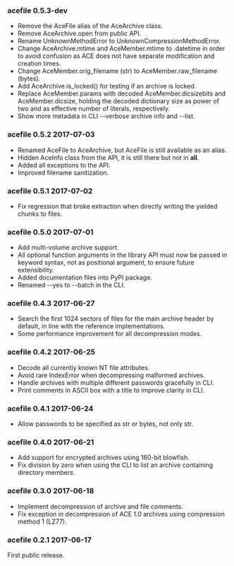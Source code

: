 
### acefile 0.5.3-dev

-   Remove the AceFile alias of the AceArchive class.
-   Remove AceArchive.open from public API.
-   Rename UnknownMethodError to UnknownCompressionMethodError.
-   Change AceArchive.mtime and AceMember.mtime to .datetime in order to avoid
    confusion as ACE does not have separate modification and creation times.
-   Change AceMember.orig_filename (str) to AceMember.raw_filename (bytes).
-   Add AceArchive.is_locked() for testing if an archive is locked.
-   Replace AceMember.params with decoded AceMember.dicsizebits and
    AceMember.dicsize, holding the decoded dictionary size as power of two
    and as effective number of literals, respectively.
-   Show more metadata in CLI --verbose archive info and --list.


### acefile 0.5.2 2017-07-03

-   Renamed AceFile to AceArchive, but AceFile is still available as an alias.
-   Hidden AceInfo class from the API, it is still there but not in __all__.
-   Added all exceptions to the API.
-   Improved filename sanitization.


### acefile 0.5.1 2017-07-02

-   Fix regression that broke extraction when directly writing the yielded
    chunks to files.


### acefile 0.5.0 2017-07-01

-   Add multi-volume archive support.
-   All optional function arguments in the library API must now be passed in
    keyword syntax, not as positional argument, to ensure future extensibility.
-   Added documentation files into PyPI package.
-   Renamed --yes to --batch in the CLI.


### acefile 0.4.3 2017-06-27

-   Search the first 1024 sectors of files for the main archive header by
    default, in line with the reference implementations.
-   Some performance improvement for all decompression modes.


### acefile 0.4.2 2017-06-25

-   Decode all currently known NT file attributes.
-   Avoid rare IndexError when decompressing malformed archives.
-   Handle archives with multiple different passwords gracefully in CLI.
-   Print comments in ASCII box with a title to improve clarity in CLI.


### acefile 0.4.1 2017-06-24

-   Allow passwords to be specified as str or bytes, not only str.


### acefile 0.4.0 2017-06-21

-   Add support for encrypted archives using 160-bit blowfish.
-   Fix division by zero when using the CLI to list an archive containing
    directory members.


### acefile 0.3.0 2017-06-18

-   Implement decompression of archive and file comments.
-   Fix exception in decompression of ACE 1.0 archives using compression
    method 1 (LZ77).


### acefile 0.2.1 2017-06-17

First public release.


